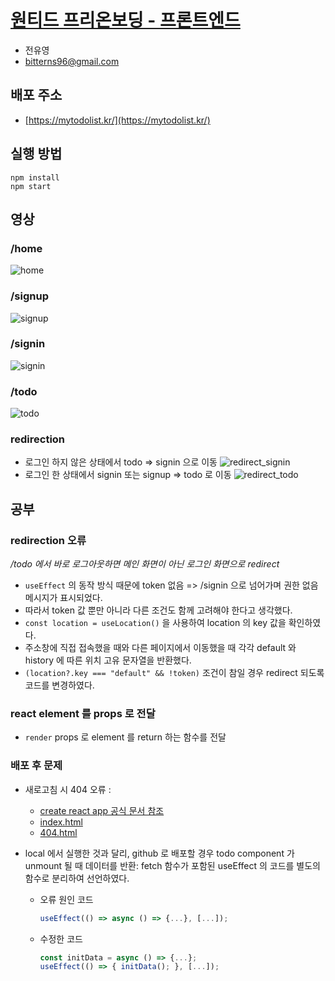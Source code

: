 # [원티드 프리온보딩 - 프론트엔드](https://github.com/walking-sunset/selection-task)

- 전유영
- bitterns96@gmail.com

## 배포 주소

- [https://mytodolist.kr/](https://mytodolist.kr/)

## 실행 방법

```shell
npm install
npm start
```

## 영상

### /home

![home](https://github.com/PollyGotACracker/wanted-pre-onboarding-frontend/assets/92136750/c828ae21-773e-4604-975d-8b4008f56693)

### /signup

![signup](https://github.com/PollyGotACracker/wanted-pre-onboarding-frontend/assets/92136750/acd6e801-1f1d-425a-aa1f-27d1c9c99453)

### /signin

![signin](https://github.com/PollyGotACracker/wanted-pre-onboarding-frontend/assets/92136750/de2a5083-7468-44c5-b867-13067c61b4d9)

### /todo

![todo](https://github.com/PollyGotACracker/wanted-pre-onboarding-frontend/assets/92136750/ecbd31ad-7b8c-4a37-a3fd-f76a090d3bc1)

### redirection

- 로그인 하지 않은 상태에서 todo => signin 으로 이동
  ![redirect_signin](https://github.com/PollyGotACracker/wanted-pre-onboarding-frontend/assets/92136750/801b5628-8160-4455-8016-6a632e8584bf)
- 로그인 한 상태에서 signin 또는 signup => todo 로 이동
  ![redirect_todo](https://github.com/PollyGotACracker/wanted-pre-onboarding-frontend/assets/92136750/82e61a99-78ae-4543-9497-4d0d309c4572)

## 공부

### redirection 오류

_/todo 에서 바로 로그아웃하면 메인 화면이 아닌 로그인 화면으로 redirect_

- `useEffect` 의 동작 방식 때문에 token 없음 => /signin 으로 넘어가며 권한 없음 메시지가 표시되었다.
- 따라서 token 값 뿐만 아니라 다른 조건도 함께 고려해야 한다고 생각했다.
- `const location = useLocation()` 을 사용하여 location 의 key 값을 확인하였다.
- 주소창에 직접 접속했을 때와 다른 페이지에서 이동했을 때 각각 default 와 history 에 따른 위치 고유 문자열을 반환했다.
- `(location?.key === "default" && !token)` 조건이 참일 경우 redirect 되도록 코드를 변경하였다.

### react element 를 props 로 전달

- `render` props 로 element 를 return 하는 함수를 전달

### 배포 후 문제

- 새로고침 시 404 오류 :

  - [create react app 공식 문서 참조](https://create-react-app.dev/docs/deployment/#notes-on-client-side-routing)
  - [index.html](https://github.com/rafgraph/spa-github-pages/blob/gh-pages/index.html#L36-L57)
  - [404.html](https://github.com/rafgraph/spa-github-pages/blob/gh-pages/404.html#L6-L36)

- local 에서 실행한 것과 달리, github 로 배포할 경우 todo component 가 unmount 될 때 데이터를 반환: fetch 함수가 포함된 useEffect 의 코드를 별도의 함수로 분리하여 선언하였다.
  - 오류 원인 코드
    ```js
    useEffect(() => async () => {...}, [...]);
    ```
  - 수정한 코드
    ```js
    const initData = async () => {...};
    useEffect(() => { initData(); }, [...]);
    ```
